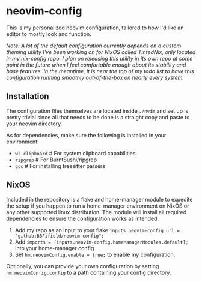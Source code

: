 # neovim-config

This is my personalized neovim configuration, tailored to how I'd like an editor to mostly look and function.

*Note: A lot of the default configuration currently depends on a custom theming utility I've been working on for NixOS called TintedNix, only located in my nix-config repo. I plan on releasing this utility in its own repo at some point in the future when I feel comfortable enough about its stability and base features. In the meantime, it is near the top of my todo list to have this configuration running smoothly out-of-the-box on nearly every system.*
  

## Installation

The configuration files themselves are located inside `./nvim` and set up is pretty trivial since all that needs to be done is a straight copy and paste to your neovim directory.

As for dependencies, make sure the following is installed in your environment:

- `wl-clipboard` # For system clipboard capabilities
- `ripgrep` # For BurntSushi/ripgrep
- `gcc` # For installing treesitter parsers

## NixOS

Included in the repository is a flake and home-manager module to expedite the setup if you happen to run a home-manager environment on NixOS or any other supported linux distribution. The module will install all required dependencies to ensure the configuration works as intended.

1. Add my repo as an input to your flake `inputs.neovim-config.url = "github:BBFifield/neovim-config";`
2. Add `imports = [inputs.neovim-config.homeManagerModules.default];` into your home-manager config
3. Set `hm.neovimConfig.enable = true;` to enable my configuration.

Optionally, you can provide your own configuration by setting `hm.neovimConfig.config` to a path containing your config directory.





